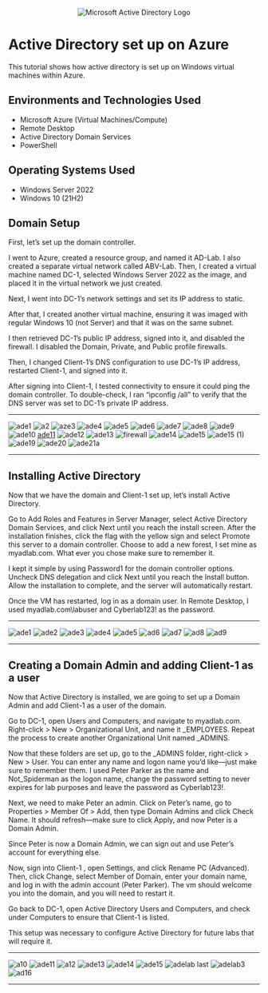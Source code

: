 <p align="center">
<img src="https://i.imgur.com/pU5A58S.png" alt="Microsoft Active Directory Logo"/>
</p>

<h1>Active Directory set up on Azure</h1>
This tutorial shows how active directory is set up on Windows virtual machines within Azure.

<h2>Environments and Technologies Used</h2>

- Microsoft Azure (Virtual Machines/Compute)
- Remote Desktop
- Active Directory Domain Services
- PowerShell

<h2>Operating Systems Used </h2>

- Windows Server 2022
- Windows 10 (21H2)
  
<h2>Domain Setup </h2>

First, let’s set up the domain controller.

I went to Azure, created a resource group, and named it AD-Lab. I also created a separate virtual network called ABV-Lab. Then, I created a virtual machine named DC-1, selected Windows Server 2022 as the image, and placed it in the virtual network we just created.

Next, I went into DC-1’s network settings and set its IP address to static.

After that, I created another virtual machine, ensuring it was imaged with regular Windows 10 (not Server) and that it was on the same subnet.

I then retrieved DC-1’s public IP address, signed into it, and disabled the firewall. I disabled the Domain, Private, and Public profile firewalls.

Then, I changed Client-1’s DNS configuration to use DC-1’s IP address, restarted Client-1, and signed into it.

After signing into Client-1, I tested connectivity to ensure it could ping the domain controller. To double-check, I ran “ipconfig /all” to verify that the DNS server was set to DC-1’s private IP address.

---

![ade1](https://github.com/user-attachments/assets/34c65dcb-8407-45da-9886-8085c1cb303b)
![a2](https://github.com/user-attachments/assets/b01629df-7494-425b-b2f7-10f8d5da7119)
![aze3](https://github.com/user-attachments/assets/63d6ec00-a5f4-4444-96d1-1c5960417f9c)
![ade4](https://github.com/user-attachments/assets/813dafa1-2406-4e6a-93c0-8d446106e118)
![ade5](https://github.com/user-attachments/assets/2a6f0944-9a8b-4eab-89ae-e26fbc04a26e)
![ade6](https://github.com/user-attachments/assets/811493e1-bacd-48ae-bf3b-c3a978702bb6)
![ade7](https://github.com/user-attachments/assets/198fa827-5e32-4044-976d-03574397e6cc)
![ade8](https://github.com/user-attachments/assets/653cbedf-5ad2-43e4-b2bc-7177164a1313)
![ade9](https://github.com/user-attachments/assets/6cd18429-1e97-4234-bce7-562a32de73af)
![ade10](https://github.com/user-attachments/assets/6ccf71b4-3c6f-408d-bd4a-9041c1c72044)
[ade11](https://github.com/user-attachments/assets/365784ee-5dcb-4f6a-a6c3-93bf3170671c)
![ade12](https://github.com/user-attachments/assets/1d8997fa-4cb0-429e-976b-79d635b37992)
![ade13](https://github.com/user-attachments/assets/2866823c-8537-4185-bbfb-aa29333a5b22)
![firewall](https://github.com/user-attachments/assets/f9f7ea4f-9f86-4da5-a5fd-fc4183cd350d)
![ade14](https://github.com/user-attachments/assets/cd0259c7-f128-4945-854d-5df28f43d2b6)
![ade15](https://github.com/user-attachments/assets/754bd832-081d-49b4-b6a9-4e6a43ff7ad9)
![ade15 (1)](https://github.com/user-attachments/assets/a1cd5411-3e7a-4728-9e3d-b8c612a169ab)
![ade19](https://github.com/user-attachments/assets/ae2e1e60-05c9-4672-8b86-01ceea2d1b32)
![ade20](https://github.com/user-attachments/assets/b965231b-2526-4e64-8490-bb4c6a76dfad)
![ade21a](https://github.com/user-attachments/assets/0f9d6466-f550-456c-b41e-530fa67b591b)

---

<h2>Installing Active Directory </h2>

Now that we have the domain and Client-1 set up, let’s install Active Directory.

Go to Add Roles and Features in Server Manager, select Active Directory Domain Services, and click Next until you reach the install screen. After the installation finishes, click the flag with the yellow sign and select Promote this server to a domain controller. Choose to add a new forest, I set mine as myadlab.com. What ever you chose make sure to remember it.

I kept it simple by using Password1 for the domain controller options. Uncheck DNS delegation and click Next until you reach the Install button. Allow the installation to complete, and the server will automatically restart.

Once the VM has restarted, log in as a domain user. In Remote Desktop, I used myadlab.com\labuser and Cyberlab123! as the password.

---

![ade1](https://github.com/user-attachments/assets/8130b164-6baa-4302-87c1-77664d6ba2a2)
![ade2](https://github.com/user-attachments/assets/17d8e95c-71af-43af-be7f-53128dc3f33b)
![ade3](https://github.com/user-attachments/assets/9157d9c0-3b69-4dcc-8199-34813d47d959)
![ade4](https://github.com/user-attachments/assets/11c93a93-3765-4286-a42a-c7d684c2d6bf)
![ade5](https://github.com/user-attachments/assets/cac4d3f4-bbc5-4ac7-ad70-cea5274512bb)
![ad6](https://github.com/user-attachments/assets/a490e07b-a539-43af-92e5-3f612be34abd)
![ad7](https://github.com/user-attachments/assets/ef95c0af-4e78-4482-9e05-0dc988486edf)
![ad8](https://github.com/user-attachments/assets/644703bd-52b1-4841-aaf6-12ea4967f6e2)
![ad9](https://github.com/user-attachments/assets/d2e38282-44e8-4f62-92fe-3ea2fc4a22ab)

---

<h2> Creating a Domain Admin and adding Client-1 as a user </h2>

Now that Active Directory is installed, we are going to set up a Domain Admin and add Client-1 as a user of the domain.

Go to DC-1, open Users and Computers, and navigate to myadlab.com. Right-click > New > Organizational Unit, and name it _EMPLOYEES. Repeat the process to create another Organizational Unit named _ADMINS.

Now that these folders are set up, go to the _ADMINS folder, right-click > New > User. You can enter any name and logon name you’d like—just make sure to remember them. I used Peter Parker as the name and Not_Spiderman as the logon name, change the password setting to never expires for lab purposes and leave the password as Cyberlab123!.

Next, we need to make Peter an admin. Click on Peter’s name, go to Properties > Member Of > Add, then type Domain Admins and click Check Name. It should refresh—make sure to click Apply, and now Peter is a Domain Admin.

Since Peter is now a Domain Admin, we can sign out and use Peter’s account for everything else.

Now, sign into Client-1 , open Settings, and click Rename PC (Advanced). Then, click Change, select Member of Domain, enter your domain name, and log in with the admin account (Peter Parker). The vm should welcome you into the domain, and you will need to restart it.

Go back to DC-1, open Active Directory Users and Computers, and check under Computers to ensure that Client-1 is listed.

This setup was necessary to configure Active Directory for future labs that will require it.

---

![a10](https://github.com/user-attachments/assets/08d16c65-86b0-4903-9b11-e2ee5271f233)
![ade11](https://github.com/user-attachments/assets/044cb3c4-5527-4eef-af72-98cb5e550f27)
![a12](https://github.com/user-attachments/assets/8aeae419-fa72-47f0-aa35-6b442498c3fd)
![ade13](https://github.com/user-attachments/assets/b2484316-cceb-40e3-b8eb-e3ddada7f591)
![ade14](https://github.com/user-attachments/assets/ecca5262-dc6f-49d5-8881-016ec1e61a36)
![ade15](https://github.com/user-attachments/assets/d505b858-31a6-4f3b-9e2b-30c6b57a67fc)
![adelab last](https://github.com/user-attachments/assets/78856636-1177-46c1-9bd5-7fa6b238a3f2)
![adelab3](https://github.com/user-attachments/assets/ce37581c-a04d-4cb0-883d-621e8d2e6a05)
![ad16](https://github.com/user-attachments/assets/f0406eec-7fc5-49e7-a030-2273416ea796)

---



 


